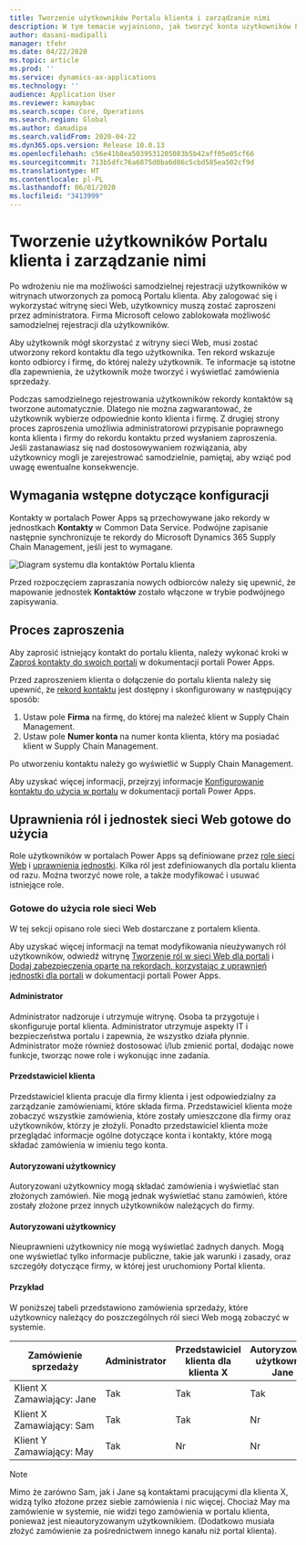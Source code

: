 ```yaml
---
title: Tworzenie użytkowników Portalu klienta i zarządzanie nimi
description: W tym temacie wyjaśniono, jak tworzyć konta użytkowników Portalu klienta i ustawiać dla nich uprawnienia.
author: dasani-madipalli
manager: tfehr
ms.date: 04/22/2020
ms.topic: article
ms.prod: ''
ms.service: dynamics-ax-applications
ms.technology: ''
audience: Application User
ms.reviewer: kamaybac
ms.search.scope: Core, Operations
ms.search.region: Global
ms.author: damadipa
ms.search.validFrom: 2020-04-22
ms.dyn365.ops.version: Release 10.0.13
ms.openlocfilehash: c56e41b8ea5039531205083b5b42aff05e05cf66
ms.sourcegitcommit: 713b5dfc76a6875d0ba6d86c5cbd585ea502cf9d
ms.translationtype: HT
ms.contentlocale: pl-PL
ms.lasthandoff: 06/01/2020
ms.locfileid: "3413999"
---
```

# <a name="create-and-manage-customer-portal-users"></a>Tworzenie użytkowników Portalu klienta i zarządzanie nimi

Po wdrożeniu nie ma możliwości samodzielnej rejestracji użytkowników w witrynach utworzonych za pomocą Portalu klienta. Aby zalogować się i wykorzystać witrynę sieci Web, użytkownicy muszą zostać zaproszeni przez administratora. Firma Microsoft celowo zablokowała możliwość samodzielnej rejestracji dla użytkowników.

Aby użytkownik mógł skorzystać z witryny sieci Web, musi zostać utworzony rekord kontaktu dla tego użytkownika. Ten rekord wskazuje konto odbiorcy i firmę, do której należy użytkownik. Te informacje są istotne dla zapewnienia, że użytkownik może tworzyć i wyświetlać zamówienia sprzedaży.

Podczas samodzielnego rejestrowania użytkowników rekordy kontaktów są tworzone automatycznie. Dlatego nie można zagwarantować, że użytkownik wybierze odpowiednie konto klienta i firmę. Z drugiej strony proces zaproszenia umożliwia administratorowi przypisanie poprawnego konta klienta i firmy do rekordu kontaktu przed wysłaniem zaproszenia. Jeśli zastanawiasz się nad dostosowywaniem rozwiązania, aby użytkownicy mogli je zarejestrować samodzielnie, pamiętaj, aby wziąć pod uwagę ewentualne konsekwencje.

## <a name="prerequisite-setup"></a>Wymagania wstępne dotyczące konfiguracji

Kontakty w portalach Power Apps są przechowywane jako rekordy w jednostkach **Kontakty** w Common Data Service. Podwójne zapisanie następnie synchronizuje te rekordy do Microsoft Dynamics 365 Supply Chain Management, jeśli jest to wymagane.

![![Diagram systemu dla kontaktów Portalu klienta](media/customer-portal-contacts.png "Diagram systemu dla kontaktów Portalu klienta")](media/customer-portal-contacts.png "System diagram for Customer portal contacts")

Przed rozpoczęciem zapraszania nowych odbiorców należy się upewnić, że mapowanie jednostek **Kontaktów** zostało włączone w trybie podwójnego zapisywania.

## <a name="the-invitation-process"></a>Proces zaproszenia

Aby zaprosić istniejący kontakt do portalu klienta, należy wykonać kroki w [Zaproś kontakty do swoich portali](https://docs.microsoft.com/powerapps/maker/portals/configure/invite-contacts) w dokumentacji portali Power Apps.

Przed zaproszeniem klienta o dołączenie do portalu klienta należy się upewnić, że [rekord kontaktu](https://docs.microsoft.com/powerapps/maker/portals/configure/configure-contacts) jest dostępny i skonfigurowany w następujący sposób:

1. Ustaw pole **Firma** na firmę, do której ma należeć klient w Supply Chain Management.
2. Ustaw pole **Numer konta** na numer konta klienta, który ma posiadać klient w Supply Chain Management.

Po utworzeniu kontaktu należy go wyświetlić w Supply Chain Management.

Aby uzyskać więcej informacji, przejrzyj informacje [Konfigurowanie kontaktu do użycia w portalu](https://docs.microsoft.com/powerapps/maker/portals/configure/configure-contacts) w dokumentacji portali Power Apps.

## <a name="out-of-box-web-roles-and-entity-permissions"></a>Uprawnienia ról i jednostek sieci Web gotowe do użycia

Role użytkowników w portalach Power Apps są definiowane przez [role sieci Web](https://docs.microsoft.com/powerapps/maker/portals/configure/create-web-roles) i [uprawnienia jednostki](https://docs.microsoft.com/powerapps/maker/portals/configure/assign-entity-permissions). Kilka ról jest zdefiniowanych dla portalu klienta od razu. Można tworzyć nowe role, a także modyfikować i usuwać istniejące role.

### <a name="out-of-box-web-roles"></a>Gotowe do użycia role sieci Web

W tej sekcji opisano role sieci Web dostarczane z portalem klienta.

Aby uzyskać więcej informacji na temat modyfikowania nieużywanych ról użytkowników, odwiedź witrynę [Tworzenie ról w sieci Web dla portali](https://docs.microsoft.com/powerapps/maker/portals/configure/create-web-roles) i [Dodaj zabezpieczenia oparte na rekordach, korzystając z uprawnień jednostki dla portali](https://docs.microsoft.com/powerapps/maker/portals/configure/assign-entity-permissions) w dokumentacji portali Power Apps.

#### <a name="administrator"></a>Administrator

Administrator nadzoruje i utrzymuje witrynę. Osoba ta przygotuje i skonfiguruje portal klienta. Administrator utrzymuje aspekty IT i bezpieczeństwa portalu i zapewnia, że wszystko działa płynnie. Administrator może również dostosować i/lub zmienić portal, dodając nowe funkcje, tworząc nowe role i wykonując inne zadania.

#### <a name="customer-representative"></a>Przedstawiciel klienta

Przedstawiciel klienta pracuje dla firmy klienta i jest odpowiedzialny za zarządzanie zamówieniami, które składa firma. Przedstawiciel klienta może zobaczyć wszystkie zamówienia, które zostały umieszczone dla firmy oraz użytkowników, którzy je złożyli. Ponadto przedstawiciel klienta może przeglądać informacje ogólne dotyczące konta i kontakty, które mogą składać zamówienia w imieniu tego konta.

#### <a name="authorized-users"></a>Autoryzowani użytkownicy

Autoryzowani użytkownicy mogą składać zamówienia i wyświetlać stan złożonych zamówień. Nie mogą jednak wyświetlać stanu zamówień, które zostały złożone przez innych użytkowników należących do firmy.

#### <a name="unauthorized-users"></a>Autoryzowani użytkownicy

Nieuprawnieni użytkownicy nie mogą wyświetlać żadnych danych. Mogą one wyświetlać tylko informacje publiczne, takie jak warunki i zasady, oraz szczegóły dotyczące firmy, w której jest uruchomiony Portal klienta.

#### <a name="example"></a>Przykład

W poniższej tabeli przedstawiono zamówienia sprzedaży, które użytkownicy należący do poszczególnych ról sieci Web mogą zobaczyć w systemie.

| Zamówienie sprzedaży | Administrator | Przedstawiciel klienta dla klienta&nbsp;X | Autoryzowany użytkownik: Jane | Autoryzowany użytkownik: Sam | Autoryzowany użytkownik: May |
|---|---|---|---|---|---|
| Klient&nbsp;X Zamawiający:&nbsp;Jane | Tak | Tak | Tak | Nr | Nr |
| Klient&nbsp;X Zamawiający:&nbsp;Sam | Tak | Tak | Nr | Tak | Nr |
| Klient&nbsp;Y Zamawiający:&nbsp;May | Tak | Nr | Nr | Nr | Nr |

> [!NOTE]
> Mimo że zarówno Sam, jak i Jane są kontaktami pracującymi dla klienta X, widzą tylko złożone przez siebie zamówienia i nic więcej. Chociaż May ma zamówienie w systemie, nie widzi tego zamówienia w portalu klienta, ponieważ jest nieautoryzowanym użytkownikiem. (Dodatkowo musiała złożyć zamówienie za pośrednictwem innego kanału niż portal klienta).
